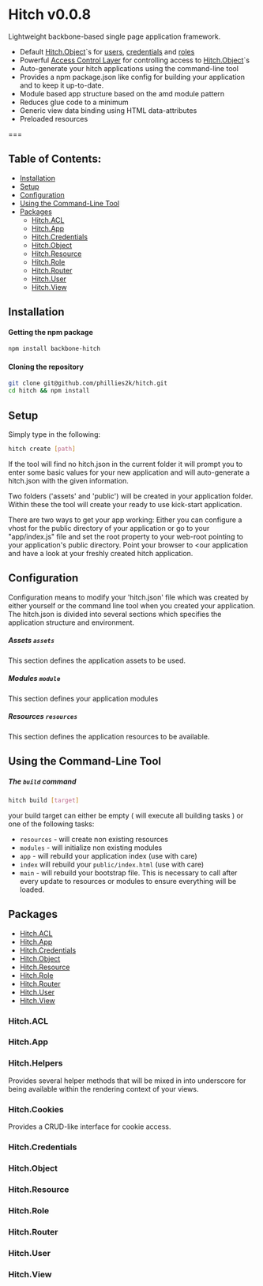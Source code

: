 Hitch v0.0.8
=====

Lightweight backbone-based single page application framework.

* Default [Hitch.Object](#hitchobject)`s for [users](#hitchuser), [credentials](#hitchcredentials) and [roles](#hitchrole)
* Powerful [Access Control Layer](#hitchacl) for controlling access to [Hitch.Object](#hitchobject)`s
* Auto-generate your hitch applications using the command-line tool
* Provides a npm package.json like config for building your application and to keep it up-to-date.
* Module based app structure based on the amd module pattern
* Reduces glue code to a minimum
* Generic view data binding using HTML data-attributes
* Preloaded resources

===

## Table of Contents:

* [Installation](#installation)
* [Setup](#setup)
* [Configuration](#configuration)
* [Using the Command-Line Tool](#using-the-command-line-tool)
* [Packages](#packages)
  * [Hitch.ACL](#hitchacl)
  * [Hitch.App](#hitchapp)
  * [Hitch.Credentials](#hitchcredentials)
  * [Hitch.Object](#hitchobject)
  * [Hitch.Resource](#hitchresource)
  * [Hitch.Role](#hitchrole)
  * [Hitch.Router](#hitchrouter)
  * [Hitch.User](#hitchuser)
  * [Hitch.View](#hitchview)

## Installation

#### Getting the npm package

```bash
npm install backbone-hitch
```

#### Cloning the repository

```bash
git clone git@github.com/phillies2k/hitch.git
cd hitch && npm install
```


## Setup

Simply type in the following:

```bash
hitch create [path]
```

If the tool will find no hitch.json in the current folder it will prompt you to enter some basic values for your new
application and will auto-generate a hitch.json with the given information.

Two folders ('assets' and 'public') will be created in your application folder. Within these the tool will create your
ready to use kick-start application.

There are two ways to get your app working:
Either you can configure a vhost for the public directory of your application or go to your "app/index.js" file and
set the root property to your web-root pointing to your application's public directory.
Point your browser to <our application and have a look at your freshly created hitch application.



## Configuration

Configuration means to modify your 'hitch.json' file which was created by either yourself or the command line tool when
you created your application. The hitch.json is divided into several sections which specifies the application structure
and environment.

##### Assets `assets`
This section defines the application assets to be used.

##### Modules `module`
This section defines your application modules

##### Resources `resources`
This section defines the application resources to be available.


## Using the Command-Line Tool

##### The `build` command

```bash
hitch build [target]
```

your build target can either be empty ( will execute all building tasks ) or one of the following tasks:
* `resources` - will create non existing resources
* `modules` - will initialize non existing modules
* `app` - will rebuild your application index (use with care)
* `index` will rebuild your `public/index.html` (use with care)
* `main` - will rebuild your bootstrap file. This is necessary to call after every update to resources or modules to
  ensure everything will be loaded.



## Packages

* [Hitch.ACL](#hitchacl)
* [Hitch.App](#hitchapp)
* [Hitch.Credentials](#hitchcredentials)
* [Hitch.Object](#hitchobject)
* [Hitch.Resource](#hitchresource)
* [Hitch.Role](#hitchrole)
* [Hitch.Router](#hitchrouter)
* [Hitch.User](#hitchuser)
* [Hitch.View](#hitchview)

### Hitch.ACL
### Hitch.App
### Hitch.Helpers

Provides several helper methods that will be mixed in into underscore for being available within the rendering context
of your views.

### Hitch.Cookies

Provides a CRUD-like interface for cookie access.

### Hitch.Credentials
### Hitch.Object
### Hitch.Resource
### Hitch.Role
### Hitch.Router
### Hitch.User
### Hitch.View